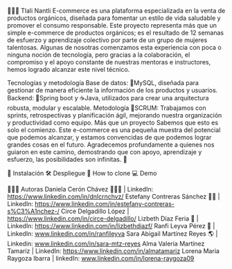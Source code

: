 🛒🌿✨ Tlali Nantli E-commerce es una plataforma especializada en la venta de productos orgánicos, diseñada para fomentar un estilo de vida saludable y promover el consumo responsable. 
Este proyecto representa más que un simple e-commerce de productos orgánicos; es el resultado de 12 semanas de esfuerzo y aprendizaje colectivo por parte de un grupo de mujeres talentosas. Algunas de nosotras comenzamos esta experiencia con poca o ninguna noción de tecnología, pero gracias a la colaboración, el compromiso y el apoyo constante de nuestras mentoras e instructores, hemos logrado alcanzar este nivel técnico.

Tecnologías y metodología
Base de datos: 🐬MySQL, diseñada para gestionar de manera eficiente la información de los productos y usuarios.
Backend: 🌱Spring boot y ☕Java, utilizados para crear una arquitectura robusta, modular y escalable.
Metodología 📅SCRUM: Trabajamos con sprints, retrospectivas y planificación ágil, mejorando nuestra organización y productividad como equipo.
Más que un proyecto
Sabemos que esto es solo el comienzo. Este e-commerce es una pequeña muestra del potencial que podemos alcanzar, y estamos convencidas de que podemos lograr grandes cosas en el futuro. Agradecemos profundamente a quienes nos guiaron en este camino, demostrando que con apoyo, aprendizaje y esfuerzo, las posibilidades son infinitas. 🌟

🔧 Instalación
🛠 Despliegue
🔗 How to clone
💻 Demo

👩🏽‍💻 Autoras
Daniela Cerón Chávez 🧜🏽‍♀️ | LinkedIn: https://www.linkedin.com/in/dnlcrnchvz/
Estefany Contreras Sánchez 👩‍💻 | LinkedIn: https://www.linkedin.com/in/estefany-contreras-s%C3%A1nchez-/
Circe Delgadillo López | https://www.linkedin.com/in/circe-delgadillo/
Lizbeth Díaz Feria 🐥 | LinkedIn: https://www.linkedin.com/in/lizbethdiazf/
Ranfi Leyva Pérez 🛫 | LinkedIn: www.linkedin.com/in/ranfileyva
Sara Abigail Martínez Reyes 🌎 | Linkedin: www.linkedin.com/in/sara-mtz-reyes
Alma Valeria Martínez Tamariz | LinkedIn: https://www.linkedin.com/in/almatamariz
Lorena Maria Raygoza Ibarra | linkedIn: www.linkedin.com/in/lorena-raygoza09  
